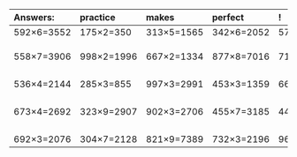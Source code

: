 | Answers: | practice | makes | perfect | ! |
| :--- | :--- | :--- | :--- | :--- |
| 592×6=3552 | 175×2=350 | 313×5=1565 | 342×6=2052 | 579×4=2316 | 
|   |   |   |   |   | 
|   |   |   |   |   | 
|   |   |   |   |   | 
| 558×7=3906 | 998×2=1996 | 667×2=1334 | 877×8=7016 | 716×6=4296 | 
|   |   |   |   |   | 
|   |   |   |   |   | 
|   |   |   |   |   | 
|   |   |   |   |   | 
| 536×4=2144 | 285×3=855 | 997×3=2991 | 453×3=1359 | 663×2=1326 | 
|   |   |   |   |   | 
|   |   |   |   |   | 
|   |   |   |   |   | 
|   |   |   |   |   | 
| 673×4=2692 | 323×9=2907 | 902×3=2706 | 455×7=3185 | 443×8=3544 | 
|   |   |   |   |   | 
|   |   |   |   |   | 
|   |   |   |   |   | 
|   |   |   |   |   | 
| 692×3=2076 | 304×7=2128 | 821×9=7389 | 732×3=2196 | 961×9=8649 | 

